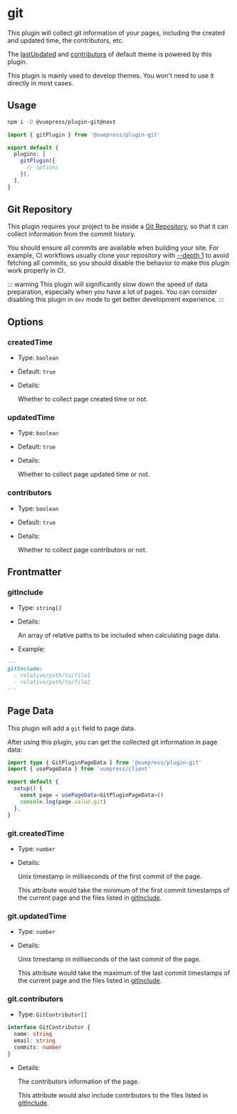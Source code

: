 # git

<NpmBadge package="@vuepress/plugin-git" />

This plugin will collect git information of your pages, including the created and updated time, the contributors, etc.

The [lastUpdated](../../themes/default/config.md#lastupdated) and [contributors](../../themes/default/config.md#contributors) of default theme is powered by this plugin.

This plugin is mainly used to develop themes. You won't need to use it directly in most cases.

## Usage

```bash
npm i -D @vuepress/plugin-git@next
```

```ts
import { gitPlugin } from '@vuepress/plugin-git'

export default {
  plugins: [
    gitPlugin({
      // options
    }),
  ],
}
```

## Git Repository

This plugin requires your project to be inside a [Git Repository](https://git-scm.com/book/en/Git-Basics-Getting-a-Git-Repository), so that it can collect information from the commit history.

You should ensure all commits are available when building your site. For example, CI workflows usually clone your repository with [--depth 1](https://git-scm.com/docs/git-clone#Documentation/git-clone.txt---depthltdepthgt) to avoid fetching all commits, so you should disable the behavior to make this plugin work properly in CI.

::: warning
This plugin will significantly slow down the speed of data preparation, especially when you have a lot of pages. You can consider disabling this plugin in `dev` mode to get better development experience.
:::

## Options

### createdTime

- Type: `boolean`

- Default: `true`

- Details:

  Whether to collect page created time or not.

### updatedTime

- Type: `boolean`

- Default: `true`

- Details:

  Whether to collect page updated time or not.

### contributors

- Type: `boolean`

- Default: `true`

- Details:

  Whether to collect page contributors or not.

## Frontmatter

### gitInclude

- Type: `string[]`

- Details:

  An array of relative paths to be included when calculating page data.

- Example:

```md
---
gitInclude:
  - relative/path/to/file1
  - relative/path/to/file2
---
```

## Page Data

This plugin will add a `git` field to page data.

After using this plugin, you can get the collected git information in page data:

```ts
import type { GitPluginPageData } from '@vuepress/plugin-git'
import { usePageData } from 'vuepress/client'

export default {
  setup() {
    const page = usePageData<GitPluginPageData>()
    console.log(page.value.git)
  },
}
```

### git.createdTime

- Type: `number`

- Details:

  Unix timestamp in milliseconds of the first commit of the page.

  This attribute would take the minimum of the first commit timestamps of the current page and the files listed in [gitInclude](#gitinclude).

### git.updatedTime

- Type: `number`

- Details:

  Unix timestamp in milliseconds of the last commit of the page.

  This attribute would take the maximum of the last commit timestamps of the current page and the files listed in [gitInclude](#gitinclude).

### git.contributors

- Type: `GitContributor[]`

```ts
interface GitContributor {
  name: string
  email: string
  commits: number
}
```

- Details:

  The contributors information of the page.

  This attribute would also include contributors to the files listed in [gitInclude](#gitinclude).
